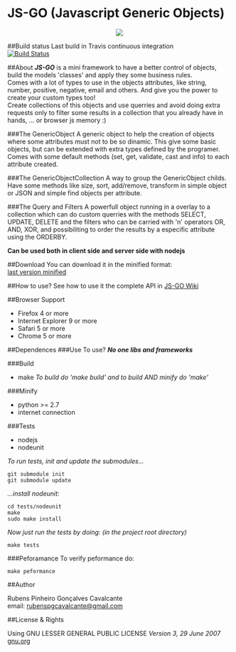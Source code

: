 JS-GO (Javascript Generic Objects)
===========
<p align="center">
  <img src="logo.png"/>
</p>

##Build status
Last build in Travis continuous integration  
[![Build Status](https://travis-ci.org/rubenspgcavalcante/JS-GO.png?branch=master)](https://travis-ci.org/rubenspgcavalcante/JS-GO)

##About
***JS-GO*** is a mini framework to have a better control of objects, build the models 'classes' and apply they some business rules.  
Comes with a lot of types to use in the objects attributes, like string, number, positive, negative, email and others. And give you the power to create your custom types too!  
Create collections of this objects and use querries and avoid doing extra requests only to filter some results in a collection that you already have in  hands, ... or browser js memory :)

###The GenericObject
A generic object to help the creation of objects where some attributes must not to be so dinamic.
This give some basic objects, but can be extended with extra types defined by the programer.
Comes with some default methods (set, get, validate, cast and info) to each attribute created.

###The GenericObjectCollection
A way to group the GenericObject childs. Have some methods like size, sort, add/remove, transform in simple object or JSON and simple find objects per attribute.

###The Query and Filters
A powerfull object running in a overlay to a collection which can do custom querries with the methods SELECT, UPDATE, DELETE and the filters who can be carried with 'n' operators OR, AND, XOR, and possibiliting to order the results by a especific attribute using the ORDERBY.

__Can be used both in client side and server side with nodejs__

##Download
You can download it in the minified format:  
[last version minified](https://raw.github.com/rubenspgcavalcante/JS-GO/master/build/jsgo-0.42.min.js)

##How to use?
See how to use it the complete API in [JS-GO Wiki](https://github.com/rubenspgcavalcante/JS-GO/wiki)

##Browser Support
* Firefox 4 or more
* Internet Explorer 9 or more
* Safari 5 or more
* Chrome 5 or more

##Dependences
###Use
To use? ***No one libs and frameworks***

###Build
* make
_To build do 'make build' and to build AND minify do 'make'_

###Minify
* python >= 2.7
* internet connection

###Tests
* nodejs
* nodeunit

_To run tests, init and update the submodules..._
````
git submodule init
git submodule update
````

_...install nodeunit:_
````
cd tests/nodeunit
make
sudo make install
````

_Now just run the tests by doing: (in the project root directory)_
````
make tests
````

###Peforamance
To verify peformance do:
````
make peformance
````

##Author

Rubens Pinheiro Gonçalves Cavalcante  
email: [rubenspgcavalcante@gmail.com](mailto:rubenspgcavalcante@gmail.com)

##License & Rights

Using GNU LESSER GENERAL PUBLIC LICENSE *Version 3, 29 June 2007*  
[gnu.org](http://www.gnu.org/copyleft/gpl.html)  
